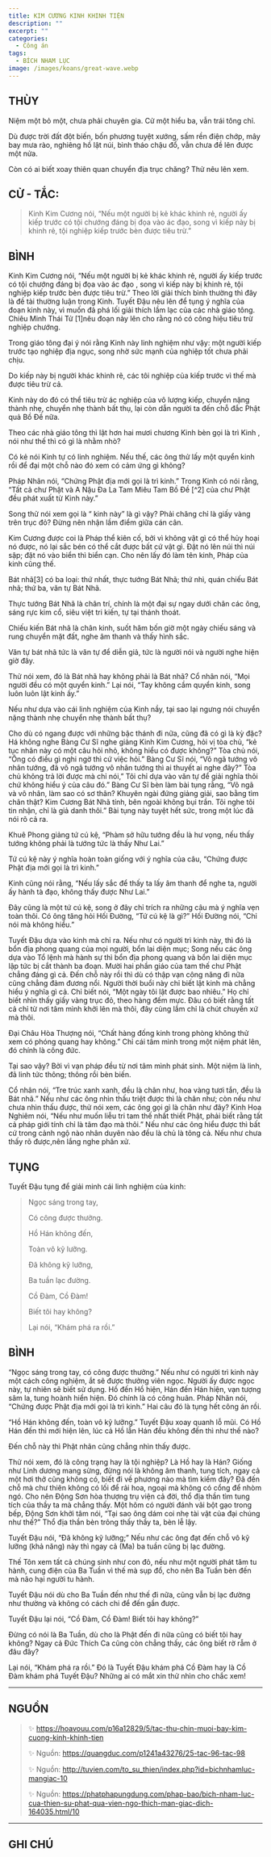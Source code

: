 ```yaml
---
title: KIM CƯƠNG KINH KHINH TIỆN
description: ""
excerpt: ""
categories:
  - Công án
tags:
  - BÍCH NHAM LỤC
image: /images/koans/great-wave.webp
---
```


## THÙY

Niệm một bỏ một, chưa phải chuyên gia. Cử một hiểu ba, vẫn trái tông chỉ. 

Dù được trời đất đột biến, bốn phương tuyệt xướng, sấm rền điện chớp, mây bay mưa rào, nghiêng hồ lật núi, bình tháo chậu đổ, vẫn chưa đề lên được một nửa. 

Còn có ai biết xoay thiên quan chuyển địa trục chăng? Thử nêu lên xem.

## CỬ - TẮC:

> Kinh Kim Cương nói, “Nếu một người bị kẻ khác khinh rẻ, người ấy kiếp trước có tội chướng đáng bị đọa vào ác đạo, song vì kiếp này bị khinh rẻ, tội nghiệp kiếp trước bèn được tiêu trừ.”

## BÌNH

Kinh Kim Cương nói, “Nếu một người bị kẻ khác khinh rẻ, người ấy kiếp trước có tội chướng đáng bị đọa vào ác đạo , song vì kiếp này bị khinh rẻ, tội nghiệp kiếp trước bèn được tiêu trừ.” Theo lời giải thích bình thường thì đây là đề tài thường luận trong Kinh. Tuyết Đậu nêu lên để tụng ý nghĩa của đoạn kinh này, vì muốn đả phá lối giải thích lầm lạc của các nhà giáo tông. Chiêu Minh Thái Tử [1]nêu đoạn này lên cho rằng nó có công hiệu tiêu trừ nghiệp chướng.

Trong giáo tông đại ý nói rằng Kinh này linh nghiệm như vậy: một người kiếp trước tạo nghiệp địa ngục, song nhờ sức mạnh của nghiệp tốt chưa phải chịu. 

Do kiếp này bị người khác khinh rẽ, các tôi nghiệp của kiếp trước vì thế mà được tiêu trừ cả. 

Kinh này do đó có thể tiêu trừ ác nghiệp của vô lượng kiếp, chuyển nặng thành nhẹ, chuyển nhẹ thành bất thụ, lại còn dẫn người ta đến chỗ đắc Phật quả Bồ Đề nữa.

Theo các nhà giáo tông thì lật hơn hai mươi chương Kinh bèn gọi là trì Kinh , nói như thế thì có gì là nhằm nhò? 

Có kẻ nói Kinh tự có linh nghiệm. Nếu thế, các ông thử lấy một quyển kinh rồi để đại một chỗ nào đó xem có cảm ứng gì không? 

Pháp Nhãn nói, “Chứng Phật địa mới gọi là trì kinh.” Trong Kinh có nói rằng, “Tất cả chư Phật và A Nậu Đa La Tam Miêu Tam Bồ Đề [^2] của chư Phật đều phát xuất từ Kinh này.” 

Song thử nói xem gọi là “ kinh này” là gì vậy? Phải chăng chỉ là giấy vàng trên trục đỏ? Đừng nên nhận lầm điểm giữa cán cân.

Kim Cương được coi là Pháp thể kiên cố, bởi vì không vật gì có thể hủy hoại nó được, nó lại sắc bén có thể cắt được bất cứ vật gì. Đặt nó lên núi thì núi sập; đặt nó vào biển thì biển cạn. Cho nên lấy đó làm tên kinh, Pháp của kinh cũng thế.

Bát nhã[3] có ba loại: thứ nhất, thực tướng Bát Nhã; thứ nhì, quán chiếu Bát nhã; thứ ba, văn tự Bát Nhã. 

Thực tướng Bát Nhã là chân trí, chính là một đại sự ngay dưới chân các ông, sáng rực kim cổ, siêu việt tri kiến, tự tại thánh thoát. 

Chiếu kiến Bát nhã là chân kinh, suốt hăm bốn giờ một ngày chiếu sáng và rung chuyển mặt đất, nghe âm thanh và thấy hình sắc. 

Văn tự bát nhã tức là văn tự để diễn giả, tức là người nói và người nghe hiện giờ đây. 

Thử nói xem, đó là Bát nhã hay không phải là Bát nhã? Cổ nhân nói, “Mọi người đều có một quyển kinh.” Lại nói, “Tay không cầm quyển kinh, song luôn luôn lật kinh ấy.”

Nếu như dựa vào cái linh nghiệm của Kinh nầy, tại sao lại ngưng nói chuyển nặng thành nhẹ chuyển nhẹ thành bất thụ? 

Cho dù có ngang được với những bậc thánh đi nữa, cũng đã có gì là kỳ đặc? Há không nghe Bàng Cư Sĩ nghe giảng Kinh Kim Cương, hỏi vị tòa chủ, “kẻ tục nhân này có một câu hỏi nhỏ, không hiểu có được không?” Tòa chủ nói, “Ông có điều gì nghi ngờ thì cứ việc hỏi.” Bàng Cư Sĩ nói, “Vô ngã tướng vô nhân tướng, đã vô ngã tướng vô nhân tướng thì ai thuyết ai nghe đây?” Tòa chủ không trả lời được mà chỉ nói,” Tôi chỉ dựa vào văn tự để giải nghĩa thôi chứ không hiểu ý của câu đó.” Bàng Cư Sĩ bèn làm bài tụng rằng, “Vô ngã và vô nhân, làm sao có sơ thân? Khuyên ngài đứng giảng giải, sao bằng tìm chân thật? Kim Cương Bát Nhã tính, bên ngoài không bụi trần. Tôi nghe tôi tin nhận, chỉ là giả danh thôi.” Bài tụng này tuyệt hết sức, trong một lúc đã nói rõ cả ra.

Khuê Phong giảng tứ cú kệ, “Phàm sở hữu tướng đều là hư vọng, nếu thấy tướng không phải là tướng tức là thấy Như Lai.” 

Tứ cú kệ này ý nghĩa hoàn toàn giống với ý nghĩa của câu, “Chứng được Phật địa mới gọi là trì kinh.” 

Kinh cũng nói rằng, “Nếu lấy sắc để thấy ta lấy âm thanh để nghe ta, người ấy hành tà đạo, không thấy được Như Lai.” 

Đây cũng là một tứ cú kệ, song ở đây chỉ trích ra những câu mà ý nghĩa vẹn toàn thôi. Có ông tăng hỏi Hối Đường, “Tứ cú kệ là gì?” Hối Đường nói, “Chỉ nói mà không hiểu.”

Tuyết Đậu dựa vào kinh mà chỉ ra. Nếu như có người trì kinh này, thì đó là bổn địa phong quang của mọi người, bổn lai diện mục; Song nếu các ông dựa vào Tổ lệnh mà hành sự thì bổn địa phong quang và bổn lai diện mục lập tức bị cắt thành ba đoạn. Mười hai phần giáo của tam thế chư Phật chẳng đáng gì cả. Đến chỗ này rồi thì dù có thập vạn công năng đi nữa cũng chẳng đảm đương nổi. Người thời buổi này chỉ biết lật kinh mà chẳng hiểu ý nghĩa gì cả. Chỉ biết nói, “Một ngày tôi lật được bao nhiêu.” Họ chỉ biết nhìn thấy giấy vàng trục đỏ, theo hàng đếm mực. Đâu có biết rằng tất cả chỉ từ nơi tâm mình khởi lên mà thôi, đây cùng lắm chỉ là chút chuyển xứ mà thôi.

Đại Châu Hòa Thượng nói, “Chất hàng đống kinh trong phòng không thử xem có phóng quang hay không.” Chỉ cái tâm mình trong một niệm phát lên, đó chính là công đức. 

Tại sao vậy? Bởi vì vạn pháp đều từ nơi tâm mình phát sinh. Một niệm là linh, đã linh tức thông; thông rồi bèn biến. 

Cổ nhân nói, “Tre trúc xanh xanh, đều là chân như, hoa vàng tươi tắn, đều là Bát nhã.” Nếu như các ông nhìn thấu triệt được thì là chân như; còn nếu như chưa nhìn thấu được, thử nói xem, các ông gọi gì là chân như đây? Kinh Hoa Nghiêm nói, “Nếu như muốn liễu tri tam thế nhất thiết Phật, phải biết rằng tất cả pháp giới tính chỉ là tâm đạo mà thôi.” Nếu như các ông hiểu được thì bất cứ trong cảnh ngộ nào nhân duyên nào đều là chủ là tông cả. Nếu như chưa thấy rõ được,nên lắng nghe phân xử.

## TỤNG

Tuyết Đậu tụng để giải minh cái linh nghiệm của kinh:

> Ngọc sáng trong tay,
>
> Có công được thưởng.
>
> Hồ Hán không đến,
>
> Toàn vô kỹ lưỡng.
>
> Đã không kỹ lưỡng,
>
> Ba tuần lạc đường.
>
> Cồ Đàm, Cồ Đàm!
>
> Biết tôi hay không?
>
> Lại nói, “Khám phá ra rồi.”

## BÌNH

“Ngọc sáng trong tay, có công được thưởng.” Nếu như có người trì kinh này một cách công nghiệm, ắt sẽ được thưởng viên ngọc. Người ấy được ngọc này, tự nhiên sẽ biết sử dụng. Hồ đến Hồ hiện, Hán đến Hán hiện, vạn tượng sâm la, tung hoành hiển hiện. Đó chính là có công huân. Pháp Nhãn nói, “Chứng được Phật địa mới gọi là trì kinh.” Hai câu đó là tụng hết công án rồi.

“Hồ Hán không đến, toàn vô kỹ lưỡng.” Tuyết Đậu xoay quanh lỗ mũi. Có Hồ Hán đến thì mới hiện lên, lúc cả Hồ lẫn Hán đều không đến thì như thế nào? 

Đến chỗ này thì Phật nhãn cũng chẳng nhìn thấy được. 

Thử nói xem, đó là công trạng hay là tội nghiệp? Là Hồ hay là Hán? Giống như Linh dương mang sừng, đừng nói là không âm thanh, tung tích, ngay cả một hơi thở cũng không có, biết đi về phương nào mà tìm kiếm đây? Đã đến chỗ mà chư thiên không có lối để rải hoa, ngoại mà không có cổng để nhòm ngó. Cho nên Động Sơn hòa thượng trụ viện cả đời, thổ địa thần tìm tung tích của thầy ta mà chẳng thấy. Một hôm có người đánh vãi bột gạo trong bếp, Động Sơn khởi tâm nói, “Tại sao ông dám coi nhẹ tài vật của đại chúng như thế?” Thổ địa thần bèn trông thấy thầy ta, bèn lễ lậy.

Tuyết Đậu nói, “Đã không kỹ lưỡng;” Nếu như các ông đạt đến chỗ vô kỹ lưỡng (khả năng) này thì ngay cả (Ma) ba tuần cũng bị lạc đường. 

Thế Tôn xem tất cả chúng sinh như con đỏ, nếu như một người phát tâm tu hành, cung điện của Ba Tuần vì thế mà sụp đổ, cho nên Ba Tuần bèn đến mà não hại người tu hành. 

Tuyết Đậu nói dù cho Ba Tuần đến như thế đi nữa, cũng vẫn bị lạc đường như thường và không có cách chi để đến gần được.

Tuyết Đậu lại nói, “Cồ Đàm, Cồ Đàm! Biết tôi hay không?” 

Đừng có nói là Ba Tuần, dù cho là Phật đến đi nữa cũng có biết tôi hay không? Ngay cả Đức Thích Ca cũng còn chẳng thấy, các ông biết rờ rẫm ở đâu đây? 

Lại nói, “Khám phá ra rồi.” Đó là Tuyết Đậu khám phá Cồ Đàm hay là Cồ Đàm khám phá Tuyết Đậu? Những ai có mắt xin thử nhìn cho chắc xem!

<hr class="blog-rule" />

## NGUỒN

> ✨ https://hoavouu.com/p16a12829/5/tac-thu-chin-muoi-bay-kim-cuong-kinh-khinh-tien
>
> ✨ Nguồn: https://quangduc.com/p1241a43276/25-tac-96-tac-98
>
> ✨ Nguồn: http://tuvien.com/to_su_thien/index.php?id=bichnhamluc-mangiac-10
>
> ✨ Nguồn: https://phatphapungdung.com/phap-bao/bich-nham-luc-cua-thien-su-phat-qua-vien-ngo-thich-man-giac-dich-164035.html/10

<hr class="blog-rule" />

## GHI CHÚ

[^1]: ⭐️ 
